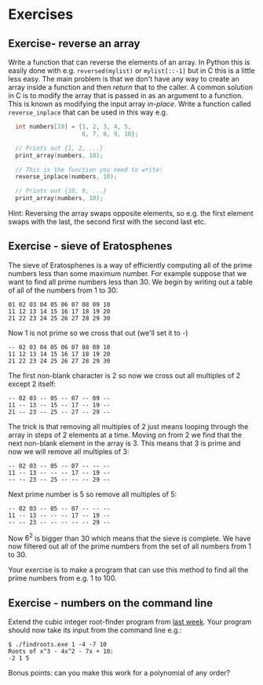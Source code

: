 Exercises
=========

Exercise- reverse an array
--------------------------

Write a function that can reverse the elements of an array. In Python this is
easily done with e.g. `reversed(mylist)` or `mylist[::-1]` but in C this is a
little less easy. The main problem is that we don't have any way to create an
array inside a function and then *return* that to the caller. A common
solution in C is to modify the array that is passed in as an argument to a
function. This is known as modifying the input array *in-place*. Write a
function called `reverse_inplace` that can be used in this way e.g.

``` c
  int numbers[10] = {1, 2, 3, 4, 5,
                     6, 7, 8, 9, 10};

  // Prints out {1, 2, ...}
  print_array(numbers, 10);

  // This is the function you need to write:
  reverse_inplace(numbers, 10);

  // Prints out {10, 9, ...}
  print_array(numbers, 10);
```

Hint: Reversing the array swaps opposite elements, so e.g. the first element
swaps with the last, the second first with the second last etc.

Exercise - sieve of Eratosphenes
--------------------------------

The sieve of Eratosphenes is a way of efficiently computing all of the prime
numbers less than some maximum number. For example suppose that we want to
find all prime numbers less than 30. We begin by writing out a table of all of
the numbers from 1 to 30:

```
01 02 03 04 05 06 07 08 09 10
11 12 13 14 15 16 17 18 19 20
21 22 23 24 25 26 27 28 29 30
```

Now 1 is not prime so we cross that out (we'll set it to -)

```
-- 02 03 04 05 06 07 08 09 10
11 12 13 14 15 16 17 18 19 20
21 22 23 24 25 26 27 28 29 30
```

The first non-blank character is 2 so now we cross out all multiples of 2
except 2 itself:

```
-- 02 03 -- 05 -- 07 -- 09 --
11 -- 13 -- 15 -- 17 -- 19 --
21 -- 23 -- 25 -- 27 -- 29 --
```

The trick is that removing all multiples of 2 just means looping through the
array in steps of 2 elements at a time. Moving on from 2 we find that the next
non-blank element in the array is 3. This means that 3 is prime and now we
will remove all multiples of 3:

```
-- 02 03 -- 05 -- 07 -- -- --
11 -- 13 -- -- -- 17 -- 19 --
-- -- 23 -- 25 -- -- -- 29 --
```

Next prime number is 5 so remove all multiples of 5:

```
-- 02 03 -- 05 -- 07 -- -- --
11 -- 13 -- -- -- 17 -- 19 --
-- -- 23 -- -- -- -- -- 29 --
```

Now $6^2$ is bigger than $30$ which means that the sieve is complete. We have
now filtered out all of the prime numbers from the set of all numbers from 1
to 30.

Your exercise is to make a program that can use this method to find all the
prime numbers from e.g. 1 to 100.


Exercise - numbers on the command line
--------------------------------------

Extend the cubic integer root-finder program from [last
week](exercises2.html#cubic-solver). Your program should now take its input
from the command line e.g.:

```
$ ./findroots.exe 1 -4 -7 10
Roots of x^3 - 4x^2 - 7x + 10:
-2 1 5
```

Bonus points: can you make this work for a polynomial of any order?
